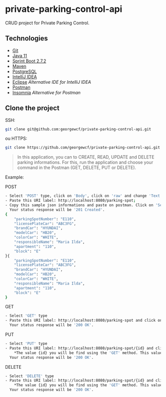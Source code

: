 # private-parking-control-api

CRUD project for Private Parking Control.

## Technologies

- [Git](https://git-scm.com)
- [Java 11](https://www.oracle.com/br/java/technologies/javase/jdk11-archive-downloads.html)
- [Sprint Boot 2.7.2](https://spring.io/projects/spring-boot)
- [Maven](https://maven.apache.org/download.cgi) 
- [PostgreSQL](https://www.postgresql.org/download/)
- [IntelliJ IDEA](https://www.jetbrains.com/pt-br/idea/)
- [Eclipse](https://www.eclipse.org/downloads/) *Alternative IDE for IntelliJ IDEA*
- [Postman](https://www.postman.com/downloads/)
- [Insomnia](https://insomnia.rest/download) *Alternative for Postman*


## Clone the project

SSH:
```bash
git clone git@github.com:georgewcf/private-parking-control-api.git
```
ou HTTPS:
```bash
git clone https://github.com/georgewcf/private-parking-control-api.git
```


>In this application, you can to CREATE, READ, UPDATE and DELETE parking informations.
For this, run the application and choose your command in the Postman (GET, DELETE, PUT or DELETE).

Example: 

POST
```bash
- Select 'POST' type, click on 'Body', click on 'raw' and change 'Text' for 'JSON';
- Paste this URI label: http://localhost:8080/parking-spot;
- Copy this sample json informations and paste on postman. Click on 'Send';
  Your status response will be '201 Created'.
{
    "parkingSpotNumber": "E110",
    "licensePlateCar": "ABC3FG",
    "brandCar": "HYUNDAI",
    "modelCar": "HB20",
    "colorCar": "WHITE",
    "responsibleName": "Maria Ilda",
    "apartment": "110",
    "block": "E"
}{
    "parkingSpotNumber": "E110",
    "licensePlateCar": "ABC3FG",
    "brandCar": "HYUNDAI",
    "modelCar": "HB20",
    "colorCar": "WHITE",
    "responsibleName": "Maria Ilda",
    "apartment": "110",
    "block": "E"
}
```
GET
```bash
- Select 'GET' type
- Paste this URI label: http://localhost:8080/parking-spot and click on 'Send'.
  Your status response will be '200 OK'.
```

PUT
```bash
- Select 'PUT' type
- Paste this URI label: http://localhost:8080/parking-spot/{id} and click on 'Send'.
    *The value {id} you will be find using the 'GET' method. This value is an AUTO GENERATE. Copy and paste on URI.
  Your status response will be '200 OK'.

```

DELETE
```bash
- Select 'DELETE' type
- Paste this URI label: http://localhost:8080/parking-spot/{id} and click on 'Send'.
    *The value {id} you will be find using the 'GET' method. This value is an AUTO GENERATE. Copy and paste on URI.
  Your status response will be '200 OK'.
```
